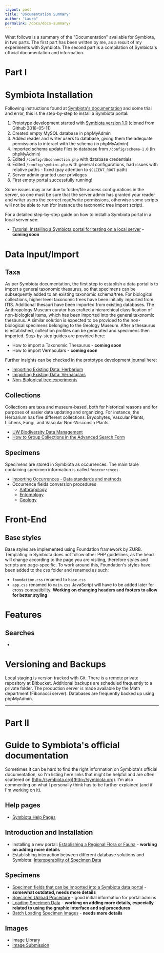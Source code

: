 ```yaml
---
layout: post
title: "Documentation Summary"
author: "Laura"
permalink: /docs/docs-summary/
---
```


What follows is a summary of the "Documentation" available for Symbiota, in two parts. The first part has been written by me, as a result of my experiments with Symbiota. The second part is a compilation of Symbiota's official documentation and information.

# Part I

# Symbiota Installation

Following instructions found at [Symbiota's documentation](http://symbiota.org/docs/installation-instructions/) and some trial and error, this is the step-by-step to install a Symbiota portal:
1. Prototype development started with [Symbiota version 1.0](https://github.com/Symbiota/Symbiota/releases) (cloned from Github 2018-05-11)
2. Created empty MySQL database in phpMyAdmin
3. Added reader and writer users to database, giving them the adequate permissions to interact with the schema (in phpMyAdmin)
4. Imported schema update files to database from `/config/schema-1.0` (in phpMyAdmin)
5. Edited `/config/dbconnection.php` with database credentials
6. Edited `/config/symbini.php` with general configurations, had issues with relative paths - fixed (pay attention to `$CLIENT_ROOT` path)
7. Server admin granted user privileges
8. First empty portal successfully running!

Some issues may arise due to folder/file access configurations in the server, so one must be sure that the server admin has granted your reader and writer users the correct read/write permissions, otherwise some scripts will not be able to run (for instance the taxonomic tree import script).

For a detailed step-by-step guide on how to install a Symbiota portal in a local server see:
- [Tutorial: Installing a Symbiota portal for testing on a local server]() - **coming soon**

# Data Input/Import

## Taxa

As per Symbiota documentation, the first step to establish a data portal is to import a general taxonomic thesaurus, so that specimens can be subsequently added to an existing taxonomic schema/tree.
For biological collections, higher level taxonomic trees have been initially imported from ITIS. Additional thesauri have been imported from existing databases.
The Anthropology Museum curator has crafted a hierarchical classification of non-biological items, which has been imported into the general taxonomic thesaurus.
A similar solution is expected to be provided to the non-biological specimens belonging to the Geology Museum.
After a thesaurus is established, collection profiles can be generated and specimens then imported.
Step-by-step guides are provided here:

- How to import a Taxonomic Thesaurus - **coming soon**
- How to import Vernaculars - **coming soon**

Further insights can be checked in the prototype development journal here:

- [Importing Existing Data: Herbarium](https://arbolitoloco.github.io/uw2020/2018-07-13-importing-data-herbarium)
- [Importing Existing Data: Vernaculars](https://arbolitoloco.github.io/uw2020/2018-07-20-importing-vernaculars)
- [Non-Biological tree experiments](https://arbolitoloco.github.io/uw2020/2018-11-16-non-biological-tree-experiments)

## Collections

Collections are taxa and museum-based, both for historical reasons and for purposes of easier data updating and organizing. For instance, the Herbarium has five different collections: Bryophytes, Vascular Plants, Lichens, Fungi, and Vascular Non-Wisconsin Plants.

- [UW Biodiversity Data Management](https://arbolitoloco.github.io/uw2020/docs/uw-biodiversity-data-mgmt/)
- [How to Group Collections in the Advanced Search Form](https://arbolitoloco.github.io/uw2020/2019-01-24-how-to-group-collections/)

## Specimens

Specimens are stored in Symbiota as occurrences. The main table containing specimen information is called `fmoccurrences`.

- [Importing Occurrences - Data standards and methods](https://arbolitoloco.github.io/uw2020/docs/occurrence-import/)
- Occurrence fields conversion procedures
	- [Anthropology](https://arbolitoloco.github.io/uw2020/docs/occ-conversion-proc-anthro)
	- [Entomology](https://arbolitoloco.github.io/uw2020/docs/occ-conversion-proc-entomo)
	- [Geology](https://arbolitoloco.github.io/uw2020/docs/occ-conversion-proc-geology/)


# Front-End

## Base styles
Base styles are implemented using Foundation framework by ZURB. Templating in Symbiota does not follow other PHP guidelines, as the head will change according to the page you are visiting, therefore styles and scripts are page-specific. To work around this, Foundation's styles have been added to the css folder and renamed as such:
- `foundation.css` renamed to `base.css`
- `app.css` renamed to `main.css`
JavaScript will have to be added later for cross compatibility.
**Working on changing headers and footers to allow for better styling**

# Features

## Searches

- []()

# Versioning and Backups
Local staging is version tracked with Git. There is a remote private repository at Bitbucket. Additional backups are scheduled frequently to a private folder. The production server is made available by the Math department (Fibonacci server). Databases are frequently backed up using phpMyAdmin.


----------------------------------------
# Part II
# Guide to Symbiota's official documentation
Sometimes it can be hard to find the right information on Symbiota's official documentation, so I'm listing here links that might be helpful and are often scattered on [http://symbiota.org](http://symbiota.org). I'm also commenting on what I personally think has to be further explained (and if I'm working on it).

## Help pages
- [Symbiota Help Pages](http://symbiota.org/docs/symbiota-introduction/symbiota-help-pages/)

## Introduction and Installation
- Installing a new portal: [Establishing a Regional Flora or Fauna](http://symbiota.org/docs/symbiota-introduction/establishing-a-regional-flora-or-fauna/) - **working on adding more details** 
- Establishing interaction between different database solutions and Symbiota: [Interoperability of Specimen Data](http://symbiota.org/docs/specimen-search-engine/interoperability-of-specimen-data/) 

## Specimens
- [Specimen fields that can be imported into a Symbiota data portal](http://symbiota.org/docs/wp-content/uploads/SymbiotaOccurrenceFields.pdf) - **somewhat outdated, needs more details**
- [Specimen Upload Procedure](http://symbiota.org/docs/specimen-upload-procedure-2/) - good initial information for portal admins
- [Loading Specimen Data](http://symbiota.org/docs/symbiota-introduction/loading-specimen-data/) - **working on adding more details, especially related to using the graphic interface and sql procedures**
- [Batch Loading Specimen Images](http://symbiota.org/docs/batch-loading-specimen-images-2/) - **needs more details**

## Images
- [Image Library](http://symbiota.org/docs/image-library/)
- [Image Submission](http://symbiota.org/docs/image-submission-2/)